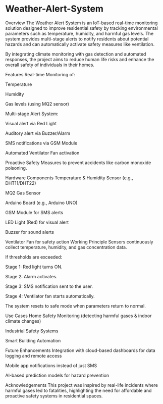 # Weather-Alert-System
Overview
The Weather Alert System is an IoT-based real-time monitoring solution designed to improve residential safety by tracking environmental parameters such as temperature, humidity, and harmful gas levels. The system provides multi-stage alerts to notify residents about potential hazards and can automatically activate safety measures like ventilation.

By integrating climate monitoring with gas detection and automated responses, the project aims to reduce human life risks and enhance the overall safety of individuals in their homes.

Features
Real-time Monitoring of:

Temperature

Humidity

Gas levels (using MQ2 sensor)

Multi-stage Alert System:

Visual alert via Red Light

Auditory alert via Buzzer/Alarm

SMS notifications via GSM Module

Automated Ventilator Fan activation

Proactive Safety Measures to prevent accidents like carbon monoxide poisoning.

Hardware Components
Temperature & Humidity Sensor (e.g., DHT11/DHT22)

MQ2 Gas Sensor

Arduino Board (e.g., Arduino UNO)

GSM Module for SMS alerts

LED Light (Red) for visual alert

Buzzer for sound alerts

Ventilator Fan for safety action
Working Principle
Sensors continuously collect temperature, humidity, and gas concentration data.

If thresholds are exceeded:

Stage 1: Red light turns ON.

Stage 2: Alarm activates.

Stage 3: SMS notification sent to the user.

Stage 4: Ventilator fan starts automatically.

The system resets to safe mode when parameters return to normal.

Use Cases
Home Safety Monitoring (detecting harmful gases & indoor climate changes)

Industrial Safety Systems

Smart Building Automation

Future Enhancements
Integration with cloud-based dashboards for data logging and remote access

Mobile app notifications instead of just SMS

AI-based prediction models for hazard prevention

Acknowledgements
This project was inspired by real-life incidents where harmful gases led to fatalities, highlighting the need for affordable and proactive safety systems in residential spaces.
